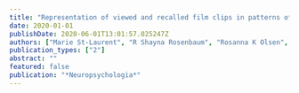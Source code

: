 ```yaml
---
title: "Representation of viewed and recalled film clips in patterns of brain activity in a person with developmental amnesia"
date: 2020-01-01
publishDate: 2020-06-01T13:01:57.025247Z
authors: ["Marie St-Laurent", "R Shayna Rosenbaum", "Rosanna K Olsen", "Bradley R Buchsbaum"]
publication_types: ["2"]
abstract: ""
featured: false
publication: "*Neuropsychologia*"
---
```


